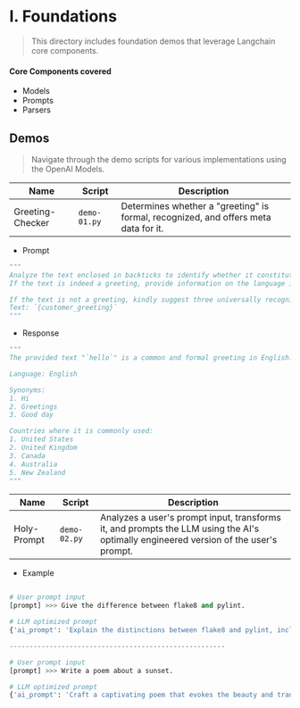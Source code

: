 # I. Foundations

> This directory includes foundation demos that leverage Langchain core components.

#### Core Components covered

- Models
- Prompts
- Parsers

## Demos

> Navigate through the demo scripts for various implementations using the OpenAI Models.

| Name             | Script       | Description                                                                         |
| ---------------- | ------------ | ----------------------------------------------------------------------------------- |
| Greeting-Checker | `demo-01.py` | Determines whether a "greeting" is formal, recognized, and offers meta data for it. |

- Prompt

```python
"""
Analyze the text enclosed in backticks to identify whether it constitutes a typical and formal greeting.
If the text is indeed a greeting, provide information on the language it is in, three synonyms for the greeting, and specify five countries where it is commonly used.

If the text is not a greeting, kindly suggest three universally recognized and formal greetings from around the world at random.
Text: `{customer_greeting}`
"""
```

- Response

```python
"""
The provided text "`hello`" is a common and formal greeting in English.

Language: English

Synonyms:
1. Hi
2. Greetings
3. Good day

Countries where it is commonly used:
1. United States
2. United Kingdom
3. Canada
4. Australia
5. New Zealand
"""
```

| Name        | Script       | Description                                                                                                                          |
| ----------- | ------------ | ------------------------------------------------------------------------------------------------------------------------------------ |
| Holy-Prompt | `demo-02.py` | Analyzes a user's prompt input, transforms it, and prompts the LLM using the AI's optimally engineered version of the user's prompt. |

- Example

```python

# User prompt input
[prompt] >>> Give the difference between flake8 and pylint.

# LLM optimized prompt
{'ai_prompt': 'Explain the distinctions between flake8 and pylint, including their purposes, features, and use cases.'}

------------------------------------------------------

# User prompt input
[prompt] >>> Write a poem about a sunset.

# LLM optimized prompt
{'ai_prompt': 'Craft a captivating poem that evokes the beauty and tranquility of a sunset. Use vivid imagery and descriptive language to paint a picture of the sun\'s descent, the fading hues of the sky, and the serene ambiance of the twilight hour. Consider incorporating metaphors, similes, and personification to enhance the emotional impact of the poem. Remember, the goal is to create a poem that resonates with readers and leaves a lasting impression.'}
```

